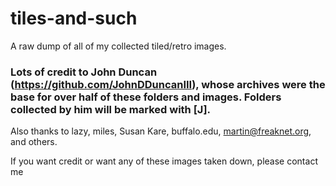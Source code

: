 # tiles-and-such

A raw dump of all of my collected tiled/retro images.

### Lots of credit to John Duncan (https://github.com/JohnDDuncanIII), whose archives were the base for over half of these folders and images. Folders collected by him will be marked with [J].

Also thanks to lazy, miles, Susan Kare, buffalo.edu, martin@freaknet.org, and others.

If you want credit or want any of these images taken down, please contact me
